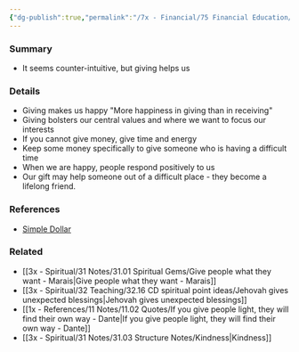 ```yaml
---
{"dg-publish":true,"permalink":"/7x - Financial/75 Financial Education/75.01 Financial Notes/Giving helps your finances/","title":"Giving helps your finances","created":"2023-08-27T15:56:55.240+03:00","updated":"2024-02-14T20:17:37.991+03:00"}
---
```



### Summary
- It seems counter-intuitive, but giving helps us

### Details
- Giving makes us happy "More happiness in giving than in receiving"
- Giving bolsters our central values and where we want to focus our interests
- If you cannot give money, give time and energy
- Keep some money specifically to give someone who is having a difficult time
- When we are happy, people respond positively to us
- Our gift may help someone out of a difficult place - they become a lifelong friend.

### References
- [Simple Dollar](https://web.archive.org/web/20110902020254/http://www.thesimpledollar.com/)

### Related
- [[3x - Spiritual/31 Notes/31.01 Spiritual Gems/Give people what they want - Marais\|Give people what they want - Marais]]
- [[3x - Spiritual/32 Teaching/32.16 CD spiritual point ideas/Jehovah gives unexpected blessings\|Jehovah gives unexpected blessings]]
- [[1x - References/11 Notes/11.02 Quotes/If you give people light, they will find their own way - Dante\|If you give people light, they will find their own way - Dante]]
- [[3x - Spiritual/31 Notes/31.03 Structure Notes/Kindness\|Kindness]]
